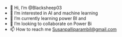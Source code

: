 - 👋 Hi, I’m @Blacksheep03
- 👀 I’m interested in AI and machine learning
- 🌱 I’m currently learning power BI and 
- 💞️ I’m looking to collaborate on Power Bi 
- 📫 How to reach me Susanpalliparambil@gmail.com

<!---
Blacksheep03/Blacksheep03 is a ✨ special ✨ repository because its `README.md` (this file) appears on your GitHub profile.
You can click the Preview link to take a look at your changes.
--->
